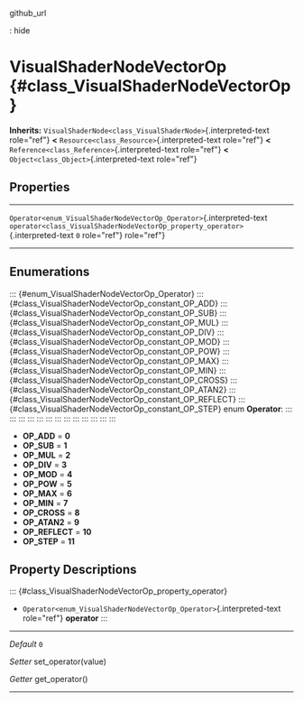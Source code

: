 github\_url

:   hide

VisualShaderNodeVectorOp {#class_VisualShaderNodeVectorOp}
========================

**Inherits:**
`VisualShaderNode<class_VisualShaderNode>`{.interpreted-text role="ref"}
**\<** `Resource<class_Resource>`{.interpreted-text role="ref"} **\<**
`Reference<class_Reference>`{.interpreted-text role="ref"} **\<**
`Object<class_Object>`{.interpreted-text role="ref"}

Properties
----------

  ---------------------------------------------------------------------- -------------------------------------------------------------------------------- -----
  `Operator<enum_VisualShaderNodeVectorOp_Operator>`{.interpreted-text   `operator<class_VisualShaderNodeVectorOp_property_operator>`{.interpreted-text   `0`
  role="ref"}                                                            role="ref"}                                                                      

  ---------------------------------------------------------------------- -------------------------------------------------------------------------------- -----

Enumerations
------------

::: {#enum_VisualShaderNodeVectorOp_Operator}
::: {#class_VisualShaderNodeVectorOp_constant_OP_ADD}
::: {#class_VisualShaderNodeVectorOp_constant_OP_SUB}
::: {#class_VisualShaderNodeVectorOp_constant_OP_MUL}
::: {#class_VisualShaderNodeVectorOp_constant_OP_DIV}
::: {#class_VisualShaderNodeVectorOp_constant_OP_MOD}
::: {#class_VisualShaderNodeVectorOp_constant_OP_POW}
::: {#class_VisualShaderNodeVectorOp_constant_OP_MAX}
::: {#class_VisualShaderNodeVectorOp_constant_OP_MIN}
::: {#class_VisualShaderNodeVectorOp_constant_OP_CROSS}
::: {#class_VisualShaderNodeVectorOp_constant_OP_ATAN2}
::: {#class_VisualShaderNodeVectorOp_constant_OP_REFLECT}
::: {#class_VisualShaderNodeVectorOp_constant_OP_STEP}
enum **Operator**:
:::
:::
:::
:::
:::
:::
:::
:::
:::
:::
:::
:::
:::

-   **OP\_ADD** = **0**
-   **OP\_SUB** = **1**
-   **OP\_MUL** = **2**
-   **OP\_DIV** = **3**
-   **OP\_MOD** = **4**
-   **OP\_POW** = **5**
-   **OP\_MAX** = **6**
-   **OP\_MIN** = **7**
-   **OP\_CROSS** = **8**
-   **OP\_ATAN2** = **9**
-   **OP\_REFLECT** = **10**
-   **OP\_STEP** = **11**

Property Descriptions
---------------------

::: {#class_VisualShaderNodeVectorOp_property_operator}
-   `Operator<enum_VisualShaderNodeVectorOp_Operator>`{.interpreted-text
    role="ref"} **operator**
:::

  ----------- ----------------------
  *Default*   `0`

  *Setter*    set\_operator(value)

  *Getter*    get\_operator()
  ----------- ----------------------

